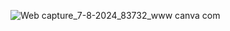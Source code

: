 ![Web capture_7-8-2024_83732_www canva com](https://github.com/user-attachments/assets/0fe9e167-6e00-4ebe-8dff-f586283d43f2)
